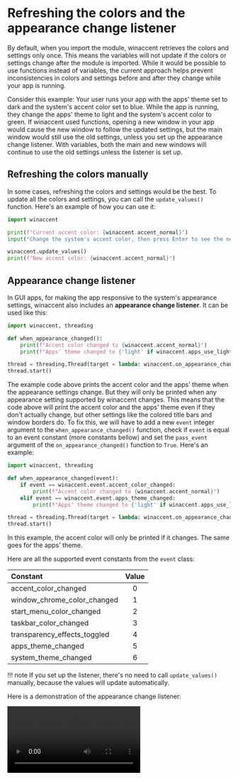 # Refreshing the colors and the appearance change listener
By default, when you import the module, winaccent retrieves the colors and settings only once. This means the variables will not update if the colors or settings change after the module is imported. While it would be possible to use functions instead of variables, the current approach helps prevent inconsistencies in colors and settings before and after they change while your app is running.

Consider this example: Your user runs your app with the apps' theme set to dark and the system's accent color set to blue. While the app is running, they change the apps' theme to light and the system's accent color to green. If winaccent used functions, opening a new window in your app would cause the new window to follow the updated settings, but the main window would still use the old settings, unless you set up the appearance change listener. With variables, both the main and new windows will continue to use the old settings unless the listener is set up.

## Refreshing the colors manually
In some cases, refreshing the colors and settings would be the best. To update all the colors and settings, you can call the `update_values()` function. Here's an example of how you can use it:

```python
import winaccent

print(f"Current accent color: {winaccent.accent_normal}")
input("Change the system's accent color, then press Enter to see the new color...")

winaccent.update_values()
print(f"New accent color: {winaccent.accent_normal}")
```

## Appearance change listener
In GUI apps, for making the app responsive to the system's appearance settings, winaccent also includes an **appearance change listener**. It can be used like this:

```python
import winaccent, threading

def when_appearance_changed():
    print(f"Accent color changed to {winaccent.accent_normal}")
    print(f"Apps' theme changed to {'light' if winaccent.apps_use_light_theme else 'dark'}")

thread = threading.Thread(target = lambda: winaccent.on_appearance_changed(callback = when_appearance_changed), daemon = True)
thread.start()
```

The example code above prints the accent color and the apps' theme when the appearance settings change. But they will only be printed when any appearance setting supported by winaccent changes. This means that the code above will print the accent color and the apps' theme even if they don't actually change, but other settings like the colored title bars and window borders do. To fix this, we will have to add a new `event` integer argument to the `when_appearance_changed()` function, check if `event` is equal to an event constant (more constants bellow) and set the `pass_event` argument of the `on_appearance_changed()` function to `True`. Here's an example:

```python
import winaccent, threading

def when_appearance_changed(event):
    if event == winaccent.event.accent_color_changed:
        print(f"Accent color changed to {winaccent.accent_normal}")
    elif event == winaccent.event.apps_theme_changed:
        print(f"Apps' theme changed to {'light' if winaccent.apps_use_light_theme else 'dark'}")

thread = threading.Thread(target = lambda: winaccent.on_appearance_changed(callback = when_appearance_changed, pass_event = True), daemon = True)
thread.start()
```

In this example, the accent color will only be printed if it changes. The same goes for the apps' theme.

Here are all the supported event constants from the `event` class:

| Constant                     | Value |
|:-----------------------------|:-----:|
| accent_color_changed         | 0     |
| window_chrome_color_changed  | 1     |
| start_menu_color_changed     | 2     |
| taskbar_color_changed        | 3     |
| transparency_effects_toggled | 4     |
| apps_theme_changed           | 5     |
| system_theme_changed         | 6     |

!!! note
    If you set up the listener, there's no need to call `update_values()` manually, because the values will update automatically.

Here is a demonstration of the appearance change listener:

<video controls>
    <source src="../assets/appearance-listener-demo.mp4" type="video/mp4">
</video>